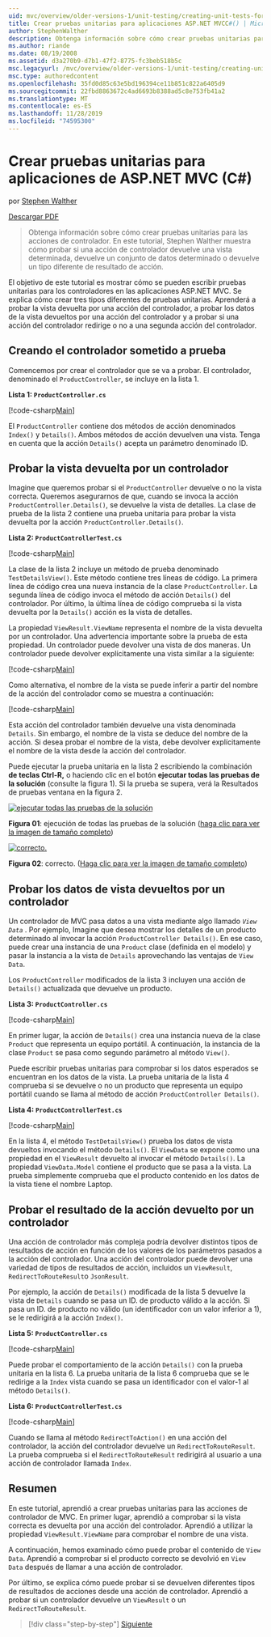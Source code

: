 ```yaml
---
uid: mvc/overview/older-versions-1/unit-testing/creating-unit-tests-for-asp-net-mvc-applications-cs
title: Crear pruebas unitarias para aplicaciones ASP.NET MVCC#() | Microsoft Docs
author: StephenWalther
description: Obtenga información sobre cómo crear pruebas unitarias para las acciones de controlador. En este tutorial, Stephen Walther muestra cómo probar si una acción del controlador devuelve una parte...
ms.author: riande
ms.date: 08/19/2008
ms.assetid: d3a270b9-d7b1-47f2-8775-fc3beb518b5c
msc.legacyurl: /mvc/overview/older-versions-1/unit-testing/creating-unit-tests-for-asp-net-mvc-applications-cs
msc.type: authoredcontent
ms.openlocfilehash: 35fd0d85c63e5bd196394ce11b851c822a6405d9
ms.sourcegitcommit: 22fbd8863672c4ad6693b8388ad5c8e753fb41a2
ms.translationtype: MT
ms.contentlocale: es-ES
ms.lasthandoff: 11/28/2019
ms.locfileid: "74595300"
---
```

# <a name="creating-unit-tests-for-aspnet-mvc-applications-c"></a>Crear pruebas unitarias para aplicaciones de ASP.NET MVC (C#)

por [Stephen Walther](https://github.com/StephenWalther)

[Descargar PDF](https://download.microsoft.com/download/8/4/8/84843d8d-1575-426c-bcb5-9d0c42e51416/ASPNET_MVC_Tutorial_07_CS.pdf)

> Obtenga información sobre cómo crear pruebas unitarias para las acciones de controlador. En este tutorial, Stephen Walther muestra cómo probar si una acción de controlador devuelve una vista determinada, devuelve un conjunto de datos determinado o devuelve un tipo diferente de resultado de acción.

El objetivo de este tutorial es mostrar cómo se pueden escribir pruebas unitarias para los controladores en las aplicaciones ASP.NET MVC. Se explica cómo crear tres tipos diferentes de pruebas unitarias. Aprenderá a probar la vista devuelta por una acción del controlador, a probar los datos de la vista devueltos por una acción del controlador y a probar si una acción del controlador redirige o no a una segunda acción del controlador.

## <a name="creating-the-controller-under-test"></a>Creando el controlador sometido a prueba

Comencemos por crear el controlador que se va a probar. El controlador, denominado el `ProductController`, se incluye en la lista 1.

**Lista 1: `ProductController.cs`**

[!code-csharp[Main](creating-unit-tests-for-asp-net-mvc-applications-cs/samples/sample1.cs)]

El `ProductController` contiene dos métodos de acción denominados `Index()` y `Details()`. Ambos métodos de acción devuelven una vista. Tenga en cuenta que la acción `Details()` acepta un parámetro denominado ID.

## <a name="testing-the-view-returned-by-a-controller"></a>Probar la vista devuelta por un controlador

Imagine que queremos probar si el `ProductController` devuelve o no la vista correcta. Queremos asegurarnos de que, cuando se invoca la acción `ProductController.Details()`, se devuelve la vista de detalles. La clase de prueba de la lista 2 contiene una prueba unitaria para probar la vista devuelta por la acción `ProductController.Details()`.

**Lista 2: `ProductControllerTest.cs`**

[!code-csharp[Main](creating-unit-tests-for-asp-net-mvc-applications-cs/samples/sample2.cs)]

La clase de la lista 2 incluye un método de prueba denominado `TestDetailsView()`. Este método contiene tres líneas de código. La primera línea de código crea una nueva instancia de la clase `ProductController`. La segunda línea de código invoca el método de acción `Details()` del controlador. Por último, la última línea de código comprueba si la vista devuelta por la `Details()` acción es la vista de detalles.

La propiedad `ViewResult.ViewName` representa el nombre de la vista devuelta por un controlador. Una advertencia importante sobre la prueba de esta propiedad. Un controlador puede devolver una vista de dos maneras. Un controlador puede devolver explícitamente una vista similar a la siguiente:

[!code-csharp[Main](creating-unit-tests-for-asp-net-mvc-applications-cs/samples/sample3.cs)]

Como alternativa, el nombre de la vista se puede inferir a partir del nombre de la acción del controlador como se muestra a continuación:

[!code-csharp[Main](creating-unit-tests-for-asp-net-mvc-applications-cs/samples/sample4.cs)]

Esta acción del controlador también devuelve una vista denominada `Details`. Sin embargo, el nombre de la vista se deduce del nombre de la acción. Si desea probar el nombre de la vista, debe devolver explícitamente el nombre de la vista desde la acción del controlador.

Puede ejecutar la prueba unitaria en la lista 2 escribiendo la combinación **de teclas Ctrl-R,** o haciendo clic en el botón **ejecutar todas las pruebas de la solución** (consulte la figura 1). Si la prueba se supera, verá la Resultados de pruebas ventana en la figura 2.

[![ejecutar todas las pruebas de la solución](creating-unit-tests-for-asp-net-mvc-applications-cs/_static/image2.png)](creating-unit-tests-for-asp-net-mvc-applications-cs/_static/image1.png)

**Figura 01**: ejecución de todas las pruebas de la solución ([haga clic para ver la imagen de tamaño completo](creating-unit-tests-for-asp-net-mvc-applications-cs/_static/image3.png))

[![correcto.](creating-unit-tests-for-asp-net-mvc-applications-cs/_static/image5.png)](creating-unit-tests-for-asp-net-mvc-applications-cs/_static/image4.png)

**Figura 02**: correcto. ([Haga clic para ver la imagen de tamaño completo](creating-unit-tests-for-asp-net-mvc-applications-cs/_static/image6.png))

## <a name="testing-the-view-data-returned-by-a-controller"></a>Probar los datos de vista devueltos por un controlador

Un controlador de MVC pasa datos a una vista mediante algo llamado *`View Data`* . Por ejemplo, Imagine que desea mostrar los detalles de un producto determinado al invocar la acción `ProductController Details()`. En ese caso, puede crear una instancia de una `Product` clase (definida en el modelo) y pasar la instancia a la vista de `Details` aprovechando las ventajas de `View Data`.

Los `ProductController` modificados de la lista 3 incluyen una acción de `Details()` actualizada que devuelve un producto.

**Lista 3: `ProductController.cs`**

[!code-csharp[Main](creating-unit-tests-for-asp-net-mvc-applications-cs/samples/sample5.cs)]

En primer lugar, la acción de `Details()` crea una instancia nueva de la clase `Product` que representa un equipo portátil. A continuación, la instancia de la clase `Product` se pasa como segundo parámetro al método `View()`.

Puede escribir pruebas unitarias para comprobar si los datos esperados se encuentran en los datos de la vista. La prueba unitaria de la lista 4 comprueba si se devuelve o no un producto que representa un equipo portátil cuando se llama al método de acción `ProductController Details()`.

**Lista 4: `ProductControllerTest.cs`**

[!code-csharp[Main](creating-unit-tests-for-asp-net-mvc-applications-cs/samples/sample6.cs)]

En la lista 4, el método `TestDetailsView()` prueba los datos de vista devueltos invocando el método `Details()`. El `ViewData` se expone como una propiedad en el `ViewResult` devuelto al invocar el método `Details()`. La propiedad `ViewData.Model` contiene el producto que se pasa a la vista. La prueba simplemente comprueba que el producto contenido en los datos de la vista tiene el nombre Laptop.

## <a name="testing-the-action-result-returned-by-a-controller"></a>Probar el resultado de la acción devuelto por un controlador

Una acción de controlador más compleja podría devolver distintos tipos de resultados de acción en función de los valores de los parámetros pasados a la acción del controlador. Una acción del controlador puede devolver una variedad de tipos de resultados de acción, incluidos un `ViewResult`, `RedirectToRouteResult`o `JsonResult`.

Por ejemplo, la acción de `Details()` modificada de la lista 5 devuelve la vista de `Details` cuando se pasa un ID. de producto válido a la acción. Si pasa un ID. de producto no válido (un identificador con un valor inferior a 1), se le redirigirá a la acción `Index()`.

**Lista 5: `ProductController.cs`**

[!code-csharp[Main](creating-unit-tests-for-asp-net-mvc-applications-cs/samples/sample7.cs)]

Puede probar el comportamiento de la acción `Details()` con la prueba unitaria en la lista 6. La prueba unitaria de la lista 6 comprueba que se le redirige a la `Index` vista cuando se pasa un identificador con el valor-1 al método `Details()`.

**Lista 6: `ProductControllerTest.cs`**

[!code-csharp[Main](creating-unit-tests-for-asp-net-mvc-applications-cs/samples/sample8.cs)]

Cuando se llama al método `RedirectToAction()` en una acción del controlador, la acción del controlador devuelve un `RedirectToRouteResult`. La prueba comprueba si el `RedirectToRouteResult` redirigirá al usuario a una acción de controlador llamada `Index`.

## <a name="summary"></a>Resumen

En este tutorial, aprendió a crear pruebas unitarias para las acciones de controlador de MVC. En primer lugar, aprendió a comprobar si la vista correcta es devuelta por una acción del controlador. Aprendió a utilizar la propiedad `ViewResult.ViewName` para comprobar el nombre de una vista.

A continuación, hemos examinado cómo puede probar el contenido de `View Data`. Aprendió a comprobar si el producto correcto se devolvió en `View Data` después de llamar a una acción de controlador.

Por último, se explica cómo puede probar si se devuelven diferentes tipos de resultados de acciones desde una acción de controlador. Aprendió a probar si un controlador devuelve un `ViewResult` o un `RedirectToRouteResult`.

> [!div class="step-by-step"]
> [Siguiente](creating-unit-tests-for-asp-net-mvc-applications-vb.md)
